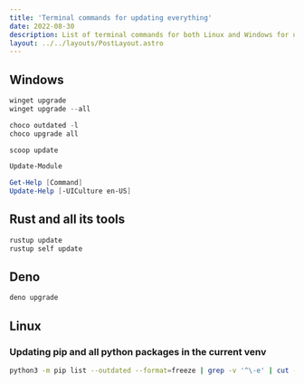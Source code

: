 ```yaml
---
title: 'Terminal commands for updating everything'
date: 2022-08-30
description: List of terminal commands for both Linux and Windows for updating packages, language tools, etc...
layout: ../../layouts/PostLayout.astro
---
```


## Windows

```powershell
winget upgrade
winget upgrade --all
```

```powershell
choco outdated -l
choco upgrade all
```

```powershell
scoop update
```

```powershell
Update-Module
```

```powershell
Get-Help [Command]
Update-Help [-UICulture en-US]
```

## Rust and all its tools

```bash
rustup update
rustup self update
```

## Deno

```bash
deno upgrade
```

## Linux

### Updating pip and all python packages in the current venv

```bash
python3 -m pip list --outdated --format=freeze | grep -v '^\-e' | cut -d = -f 1 | xargs -n1 python3 -m pip install --upgrade
```
